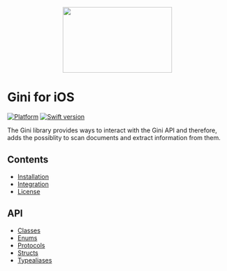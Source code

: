 <p align="center">
<img src="img/repo-logo.png" width="250" height="150">
</p>

# Gini for iOS

[![Platform](https://img.shields.io/badge/platform-iOS-lightgrey.svg)]()
[![Swift version](https://img.shields.io/badge/swift-5.0-orange.svg)]()


The Gini library provides ways to interact with the Gini API and therefore, adds the possiblity to scan documents and extract information from them.

## Contents

* [Installation](installation.html)
* [Integration](integration.html)
* [License](license.html)

## API

* [Classes](Classes.html)
* [Enums](Enums.html)
* [Protocols](Protocols.html)
* [Structs](Structs.html)
* [Typealiases](Typealiases.html)